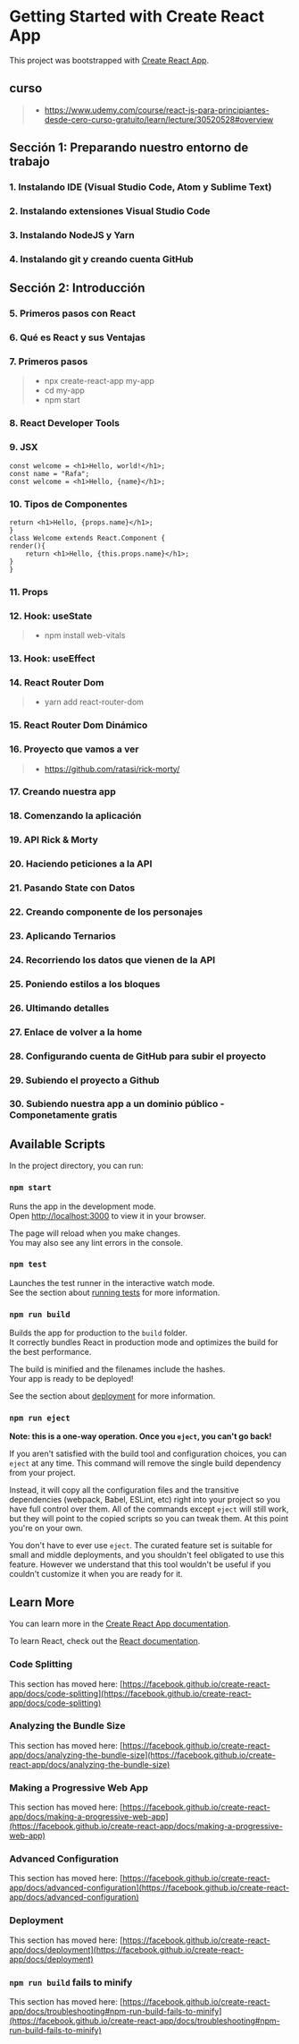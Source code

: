 # Getting Started with Create React App

This project was bootstrapped with [Create React App](https://github.com/facebook/create-react-app).

## curso
>- https://www.udemy.com/course/react-js-para-principiantes-desde-cero-curso-gratuito/learn/lecture/30520528#overview

## Sección 1: Preparando nuestro entorno de trabajo


### 1. Instalando IDE (Visual Studio Code, Atom y Sublime Text)

### 2. Instalando extensiones Visual Studio Code

### 3. Instalando NodeJS y Yarn

### 4. Instalando git y creando cuenta GitHub

## Sección 2: Introducción

### 5. Primeros pasos con React

### 6. Qué es React y sus Ventajas

### 7. Primeros pasos
>- npx create-react-app my-app
>- cd my-app
>- npm start

### 8. React Developer Tools

### 9. JSX
```
const welcome = <h1>Hello, world!</h1>;
const name = "Rafa";
const welcome = <h1>Hello, {name}</h1>;
```

### 10. Tipos de Componentes
```function welcome(props){
return <h1>Hello, {props.name}</h1>;
}
class Welcome extends React.Component {
render(){
	return <h1>Hello, {this.props.name}</h1>;
}
}
```
### 11. Props

### 12. Hook: useState
>- npm install web-vitals


### 13. Hook: useEffect

### 14. React Router Dom
>- yarn add react-router-dom


### 15. React Router Dom Dinámico

### 16. Proyecto que vamos a ver
>- https://github.com/ratasi/rick-morty/

### 17. Creando nuestra app

### 18. Comenzando la aplicación

### 19. API Rick & Morty

### 20. Haciendo peticiones a la API

### 21. Pasando State con Datos


### 22. Creando componente de los personajes

### 23. Aplicando Ternarios

### 24. Recorriendo los datos que vienen de la API

### 25. Poniendo estilos a los bloques

### 26. Ultimando detalles

### 27. Enlace de volver a la home

### 28. Configurando cuenta de GitHub para subir el proyecto

### 29. Subiendo el proyecto a Github

### 30. Subiendo nuestra app a un dominio público - Componetamente gratis



## Available Scripts

In the project directory, you can run:

### `npm start`

Runs the app in the development mode.\
Open [http://localhost:3000](http://localhost:3000) to view it in your browser.

The page will reload when you make changes.\
You may also see any lint errors in the console.

### `npm test`

Launches the test runner in the interactive watch mode.\
See the section about [running tests](https://facebook.github.io/create-react-app/docs/running-tests) for more information.

### `npm run build`

Builds the app for production to the `build` folder.\
It correctly bundles React in production mode and optimizes the build for the best performance.

The build is minified and the filenames include the hashes.\
Your app is ready to be deployed!

See the section about [deployment](https://facebook.github.io/create-react-app/docs/deployment) for more information.

### `npm run eject`

**Note: this is a one-way operation. Once you `eject`, you can't go back!**

If you aren't satisfied with the build tool and configuration choices, you can `eject` at any time. This command will remove the single build dependency from your project.

Instead, it will copy all the configuration files and the transitive dependencies (webpack, Babel, ESLint, etc) right into your project so you have full control over them. All of the commands except `eject` will still work, but they will point to the copied scripts so you can tweak them. At this point you're on your own.

You don't have to ever use `eject`. The curated feature set is suitable for small and middle deployments, and you shouldn't feel obligated to use this feature. However we understand that this tool wouldn't be useful if you couldn't customize it when you are ready for it.

## Learn More

You can learn more in the [Create React App documentation](https://facebook.github.io/create-react-app/docs/getting-started).

To learn React, check out the [React documentation](https://reactjs.org/).

### Code Splitting

This section has moved here: [https://facebook.github.io/create-react-app/docs/code-splitting](https://facebook.github.io/create-react-app/docs/code-splitting)

### Analyzing the Bundle Size

This section has moved here: [https://facebook.github.io/create-react-app/docs/analyzing-the-bundle-size](https://facebook.github.io/create-react-app/docs/analyzing-the-bundle-size)

### Making a Progressive Web App

This section has moved here: [https://facebook.github.io/create-react-app/docs/making-a-progressive-web-app](https://facebook.github.io/create-react-app/docs/making-a-progressive-web-app)

### Advanced Configuration

This section has moved here: [https://facebook.github.io/create-react-app/docs/advanced-configuration](https://facebook.github.io/create-react-app/docs/advanced-configuration)

### Deployment

This section has moved here: [https://facebook.github.io/create-react-app/docs/deployment](https://facebook.github.io/create-react-app/docs/deployment)

### `npm run build` fails to minify

This section has moved here: [https://facebook.github.io/create-react-app/docs/troubleshooting#npm-run-build-fails-to-minify](https://facebook.github.io/create-react-app/docs/troubleshooting#npm-run-build-fails-to-minify)
